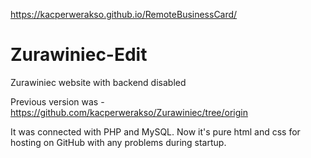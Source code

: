 https://kacperwerakso.github.io/RemoteBusinessCard/






# Zurawiniec-Edit
Zurawiniec website with backend disabled

Previous version was - https://github.com/kacperwerakso/Zurawiniec/tree/origin

It was connected with PHP and MySQL. Now it's pure html and css for hosting on GitHub with any problems during startup.
